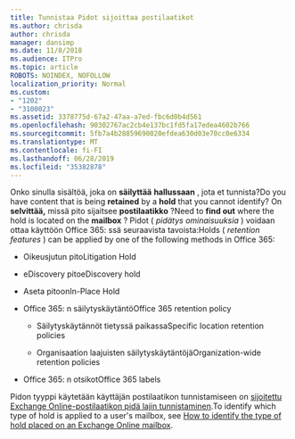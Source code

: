 ```yaml
---
title: Tunnistaa Pidot sijoittaa postilaatikot
ms.author: chrisda
author: chrisda
manager: dansimp
ms.date: 11/8/2018
ms.audience: ITPro
ms.topic: article
ROBOTS: NOINDEX, NOFOLLOW
localization_priority: Normal
ms.custom:
- "1202"
- "3100023"
ms.assetid: 3378775d-67a2-47aa-a7ed-fbc6d0b4d561
ms.openlocfilehash: 90302767ac2cb4e137bc1fd5fa17edea4602b766
ms.sourcegitcommit: 5fb7a4b28859690020efdea630d03e70cc0e6334
ms.translationtype: MT
ms.contentlocale: fi-FI
ms.lasthandoff: 06/28/2019
ms.locfileid: "35382878"
---
```

<span data-ttu-id="a9c36-102">Onko sinulla sisältöä, joka on **säilyttää** **hallussaan** , jota et tunnista?</span><span class="sxs-lookup"><span data-stu-id="a9c36-102">Do you have content that is being **retained** by a **hold** that you cannot identify?</span></span> <span data-ttu-id="a9c36-103">On **selvittää,** missä pito sijaitsee **postilaatikko** ?</span><span class="sxs-lookup"><span data-stu-id="a9c36-103">Need to **find out** where the hold is located on the **mailbox** ?</span></span> <span data-ttu-id="a9c36-104">Pidot ( *pidätys ominaisuuksia* ) voidaan ottaa käyttöön Office 365: ssä seuraavista tavoista:</span><span class="sxs-lookup"><span data-stu-id="a9c36-104">Holds (  *retention features*  ) can be applied by one of the following methods in Office 365:</span></span>
  
- <span data-ttu-id="a9c36-105">Oikeusjutun pito</span><span class="sxs-lookup"><span data-stu-id="a9c36-105">Litigation Hold</span></span>

- <span data-ttu-id="a9c36-106">eDiscovery pito</span><span class="sxs-lookup"><span data-stu-id="a9c36-106">eDiscovery hold</span></span>

- <span data-ttu-id="a9c36-107">Aseta pitoon</span><span class="sxs-lookup"><span data-stu-id="a9c36-107">In-Place Hold</span></span>

- <span data-ttu-id="a9c36-108">Office 365: n säilytyskäytäntö</span><span class="sxs-lookup"><span data-stu-id="a9c36-108">Office 365 retention policy</span></span> 

  - <span data-ttu-id="a9c36-109">Säilytyskäytännöt tietyssä paikassa</span><span class="sxs-lookup"><span data-stu-id="a9c36-109">Specific location retention policies</span></span>

  - <span data-ttu-id="a9c36-110">Organisaation laajuisten säilytyskäytäntöjä</span><span class="sxs-lookup"><span data-stu-id="a9c36-110">Organization-wide retention policies</span></span>

- <span data-ttu-id="a9c36-111">Office 365: n otsikot</span><span class="sxs-lookup"><span data-stu-id="a9c36-111">Office 365 labels</span></span>

<span data-ttu-id="a9c36-112">Pidon tyyppi käytetään käyttäjän postilaatikon tunnistamiseen on [sijoitettu Exchange Online-postilaatikon pidä lajin tunnistaminen](https://docs.microsoft.com/office365/securitycompliance/identify-a-hold-on-an-exchange-online-mailbox).</span><span class="sxs-lookup"><span data-stu-id="a9c36-112">To identify which type of hold is applied to a user's mailbox, see [How to identify the type of hold placed on an Exchange Online mailbox](https://docs.microsoft.com/office365/securitycompliance/identify-a-hold-on-an-exchange-online-mailbox).</span></span>
